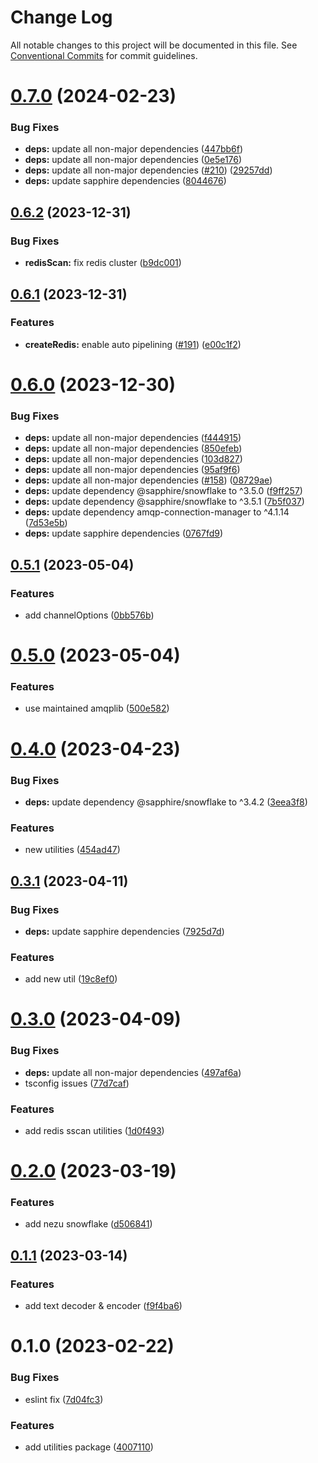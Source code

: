 # Change Log

All notable changes to this project will be documented in this file.
See [Conventional Commits](https://conventionalcommits.org) for commit guidelines.

# [0.7.0](https://github.com/NezuChan/library/compare/@nezuchan/utilities@0.6.2...@nezuchan/utilities@0.7.0) (2024-02-23)


### Bug Fixes

* **deps:** update all non-major dependencies ([447bb6f](https://github.com/NezuChan/library/commit/447bb6fb431624f2681db537d149a2ddf6e6959c))
* **deps:** update all non-major dependencies ([0e5e176](https://github.com/NezuChan/library/commit/0e5e1764bac492b3c2a8d816b485c65ab5599b3c))
* **deps:** update all non-major dependencies ([#210](https://github.com/NezuChan/library/issues/210)) ([29257dd](https://github.com/NezuChan/library/commit/29257ddc7c94beb559e7866627fe118ddc31f173))
* **deps:** update sapphire dependencies ([8044676](https://github.com/NezuChan/library/commit/80446765acdfc77d71fcf00aeab72c2c211bd846))





## [0.6.2](https://github.com/NezuChan/library/compare/@nezuchan/utilities@0.6.1...@nezuchan/utilities@0.6.2) (2023-12-31)


### Bug Fixes

* **redisScan:** fix redis cluster ([b9dc001](https://github.com/NezuChan/library/commit/b9dc0016dd4982b07a84df49b8740fe98e200b55))





## [0.6.1](https://github.com/NezuChan/library/compare/@nezuchan/utilities@0.6.0...@nezuchan/utilities@0.6.1) (2023-12-31)


### Features

* **createRedis:** enable auto pipelining ([#191](https://github.com/NezuChan/library/issues/191)) ([e00c1f2](https://github.com/NezuChan/library/commit/e00c1f2c2515381f190cded5008089b4c12c06ad))





# [0.6.0](https://github.com/NezuChan/library/compare/@nezuchan/utilities@0.5.1...@nezuchan/utilities@0.6.0) (2023-12-30)


### Bug Fixes

* **deps:** update all non-major dependencies ([f444915](https://github.com/NezuChan/library/commit/f4449151149f5f0276017b1ad487223a32aebb52))
* **deps:** update all non-major dependencies ([850efeb](https://github.com/NezuChan/library/commit/850efeb4925c8ff7a80c76d81707312c05a252e0))
* **deps:** update all non-major dependencies ([103d827](https://github.com/NezuChan/library/commit/103d8278941a1c3b8581134c54a0c5c99b931627))
* **deps:** update all non-major dependencies ([95af9f6](https://github.com/NezuChan/library/commit/95af9f67efe6c10efbbf34f25af6e0b524fa10fc))
* **deps:** update all non-major dependencies ([#158](https://github.com/NezuChan/library/issues/158)) ([08729ae](https://github.com/NezuChan/library/commit/08729ae3e6080c951d430a1a4265f34dae095788))
* **deps:** update dependency @sapphire/snowflake to ^3.5.0 ([f9ff257](https://github.com/NezuChan/library/commit/f9ff2574bf3d9e594f7fe6cdd2110c3dd5cb0c4c))
* **deps:** update dependency @sapphire/snowflake to ^3.5.1 ([7b5f037](https://github.com/NezuChan/library/commit/7b5f03759d53c0886e4bb9db451de544f40e9d93))
* **deps:** update dependency amqp-connection-manager to ^4.1.14 ([7d53e5b](https://github.com/NezuChan/library/commit/7d53e5bbaffbf2c9594cf5508d244cea10783a5c))
* **deps:** update sapphire dependencies ([0767fd9](https://github.com/NezuChan/library/commit/0767fd9971bdc2327c1cb8075ca6cffd66e3f46c))





## [0.5.1](https://github.com/NezuChan/utilities/compare/@nezuchan/utilities@0.5.0...@nezuchan/utilities@0.5.1) (2023-05-04)


### Features

* add channelOptions ([0bb576b](https://github.com/NezuChan/utilities/commit/0bb576b6b9ad3ddff6cc0936cf10ba96827e5768))





# [0.5.0](https://github.com/NezuChan/utilities/compare/@nezuchan/utilities@0.4.0...@nezuchan/utilities@0.5.0) (2023-05-04)


### Features

* use maintained amqplib ([500e582](https://github.com/NezuChan/utilities/commit/500e582f148360dd7f2825847e911eddd14cd23d))





# [0.4.0](https://github.com/NezuChan/utilities/compare/@nezuchan/utilities@0.3.1...@nezuchan/utilities@0.4.0) (2023-04-23)


### Bug Fixes

* **deps:** update dependency @sapphire/snowflake to ^3.4.2 ([3eea3f8](https://github.com/NezuChan/utilities/commit/3eea3f86eb445ef78941c9ebdac0d059c859b2cd))


### Features

* new utilities ([454ad47](https://github.com/NezuChan/utilities/commit/454ad47774d51091a3c8a64b68f230493a6c3a0f))





## [0.3.1](https://github.com/NezuChan/utilities/compare/@nezuchan/utilities@0.3.0...@nezuchan/utilities@0.3.1) (2023-04-11)


### Bug Fixes

* **deps:** update sapphire dependencies ([7925d7d](https://github.com/NezuChan/utilities/commit/7925d7dfc79931d394d615db51cb57125efa9a7b))


### Features

* add new util ([19c8ef0](https://github.com/NezuChan/utilities/commit/19c8ef0b9a6ca157a5e1b5656599fb5a2ee8e92a))





# [0.3.0](https://github.com/NezuChan/utilities/compare/@nezuchan/utilities@0.2.0...@nezuchan/utilities@0.3.0) (2023-04-09)


### Bug Fixes

* **deps:** update all non-major dependencies ([497af6a](https://github.com/NezuChan/utilities/commit/497af6adf829cd5d7a04edbefb31dcc022ecb881))
* tsconfig issues ([77d7caf](https://github.com/NezuChan/utilities/commit/77d7caf1d0025325a077b5ba043b3d5093fe803b))


### Features

* add redis sscan utilities ([1d0f493](https://github.com/NezuChan/utilities/commit/1d0f49325e72636fb5856c255c8025cb4bd85e7c))





# [0.2.0](https://github.com/NezuChan/utilities/compare/@nezuchan/utilities@0.1.1...@nezuchan/utilities@0.2.0) (2023-03-19)


### Features

* add nezu snowflake ([d506841](https://github.com/NezuChan/utilities/commit/d506841510283a82230e0c548e3b83d308d6cffb))





## [0.1.1](https://github.com/NezuChan/utilities/compare/@nezuchan/utilities@0.1.0...@nezuchan/utilities@0.1.1) (2023-03-14)


### Features

* add text decoder & encoder ([f9f4ba6](https://github.com/NezuChan/utilities/commit/f9f4ba631962ef9bd8757fec7ab113cd149d41bd))





# 0.1.0 (2023-02-22)


### Bug Fixes

* eslint fix ([7d04fc3](https://github.com/NezuChan/utilities/commit/7d04fc3aa57f53f7162938d31eeae0feb3f890d5))


### Features

* add utilities package ([4007110](https://github.com/NezuChan/utilities/commit/400711074d5aea600f70e674118c21fa36f74a48))
